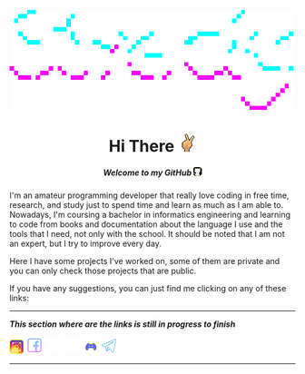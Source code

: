![Stredhy.gif](gifs/Stredhy.gif)


<center>

# Hi There ![hand.gif](gifs/hand.gif)

##### Welcome to my GitHub ![github-icon.gif](gifs/github-icon.gif)

</center>

I'm an amateur programming developer that really love coding in free time, research, and study just to spend time and learn as much as I am able to.
Nowadays, I'm coursing a bachelor in informatics engineering and learning to code from books and documentation about the language I use and the tools that I need, not only with the school. 
It should be noted that I am not an expert, but I try to improve every day.

Here I have some projects I've worked on, some of them are private and you can only check those projects that are public.

If you have any suggestions, you can just find me clicking on any of these links:

***

**___This section where are the links is still in progress to finish___**

[![instagram-icon.gif](gifs/instagram-icon.gif)](#)
[![facebook-icon.png](imgs/facebook-icon.png)](#)
[![x-icon.png](imgs/x-icon.png)](#)
[![threads-icon.png](imgs/threads-icon.png)](#)
[![discord-icon.gif](gifs/discord-icon.gif)](#)
[![telegram-icon.png](imgs/telegram-icon.png)](#)

***